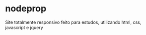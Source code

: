 # nodeprop
Site totalmente responsivo feito para estudos, utilizando html, css, javascript e jquery
